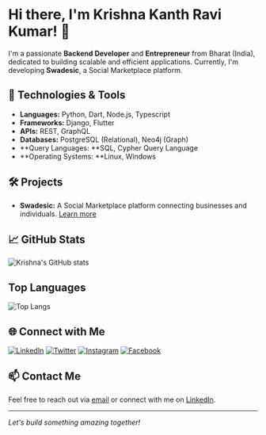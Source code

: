 # Hi there, I'm Krishna Kanth Ravi Kumar! 👋

I'm a passionate **Backend Developer** and **Entrepreneur** from Bharat (India), dedicated to building scalable and efficient applications. Currently, I'm developing **Swadesic**, a Social Marketplace platform.

## 🚀 Technologies & Tools

- **Languages:** Python, Dart, Node.js, Typescript
- **Frameworks:** Django, Flutter
- **APIs:** REST, GraphQL
- **Databases:** PostgreSQL (Relational), Neo4j (Graph)
- **Query Languages: **SQL, Cypher Query Language
- **Operating Systems: **Linux, Windows

## 🛠️ Projects

- **Swadesic:** A Social Marketplace platform connecting businesses and individuals. [Learn more](https://github.com/krishnakanth21099/Swadesic)

## 📈 GitHub Stats

![Krishna's GitHub stats](https://github-readme-stats.vercel.app/api?username=krishnakanth21099&show_icons=true&theme=radical)

## Top Languages
![Top Langs](https://github-readme-stats.vercel.app/api/top-langs/?username=krishnakanth21099)

## 🌐 Connect with Me

[![LinkedIn](https://img.shields.io/badge/LinkedIn-krishnakanth21099-blue?style=flat-square&logo=linkedin)](https://www.linkedin.com/in/ravi-kumar-krishna-kanth)
[![Twitter](https://img.shields.io/badge/Twitter-@Krishna_K21099-blue?style=flat-square&logo=twitter)](https://twitter.com/Krishna_K21099)
[![Instagram](https://img.shields.io/badge/Instagram-krishna.kanth_21099-red?style=flat-square&logo=instagram)](https://www.instagram.com/krishna.kanth_21099)
[![Facebook](https://img.shields.io/badge/Facebook-krishna.ravi.52438-blue?style=flat-square&logo=facebook)](https://www.facebook.com/krishna.ravi.52438)

## 📫 Contact Me

Feel free to reach out via [email](mailto:krishnakanthr99@gmail.com) or connect with me on [LinkedIn](https://www.linkedin.com/in/ravi-kumar-krishna-kanth).

---

*Let's build something amazing together!*
